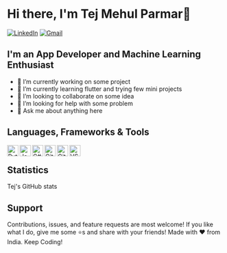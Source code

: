 # Hi there, I'm  Tej Mehul Parmar👋

<a href="https://www.linkedin.com/in/tej-parmar-a61742186/"><img src="https://img.shields.io/badge/-LinkedIn-blue?style=flat-square&logo=Linkedin&logoColor=white&link=https://www.linkedin.com/in/tej-parmar-a61742186/" alt="LinkedIn"></a>
<a href="mailto:<tejparmar100@gmail.com>"><img src="https://img.shields.io/badge/-Gmail-c14438?style=flat-square&logo=Gmail&logoColor=white&link=mailto:tejparmar100@gmail.com" alt="Gmail"></a>
## I'm an App Developer and Machine Learning Enthusiast

- 🔭 I’m currently working on some project
- 🌱 I’m currently learning flutter and trying few mini projects 
- 👯 I’m looking to collaborate on some idea
- 🤔 I’m looking for help with some problem
- 💬 Ask me about anything here

## Languages, Frameworks & Tools

<img align="left" alt="Python" width="26px" src="https://img.icons8.com/color/48/000000/python.png" />
<img align="left" alt="JavaScript" width="26px" src="https://img.icons8.com/color/48/000000/javascript.png" />
<img align="left" alt="C#" width="26px" src="https://img.icons8.com/color/48/000000/c-sharp-logo.png" />
<img align="left" alt="Git" width="26px" src="https://img.icons8.com/color/48/000000/git.png" />
<img align="left" alt="GitHub" width="26px" src="https://img.icons8.com/ios-glyphs/30/000000/github.png" />
<img align="left" alt="VS Code" width="26px" src="https://img.icons8.com/fluent/48/000000/visual-studio-code-2019.png" />
<br />

## Statistics

Tej's GitHub stats

## Support

Contributions, issues, and feature requests are most welcome! If you like what I do, give me some ⭐s and share with your friends! Made with ❤️ from India. Keep Coding!
